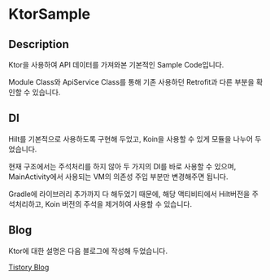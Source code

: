 # KtorSample

## Description
Ktor을 사용하여 API 데이터를 가져와본 기본적인 Sample Code입니다.

Module Class와 ApiService Class를 통해 기존 사용하던 Retrofit과 다른 부분을 확인할 수 있습니다.

## DI
Hilt를 기본적으로 사용하도록 구현해 두었고, Koin을 사용할 수 있게 모듈을 나누어 두었습니다.

현재 구조에서는 주석처리를 하지 않아 두 가지의 DI를 바로 사용할 수 있으며, MainActivity에서 사용되는 VM의 의존성 주입 부분만 변경해주면 됩니다.

Gradle에 라이브러리 추가까지 다 해두었기 때문에, 해당 액티비티에서 Hilt버전을 주석처리하고, Koin 버전의 주석을 제거하여 사용할 수 있습니다.

## Blog
Ktor에 대한 설명은 다음 블로그에 작성해 두었습니다.

[Tistory Blog](https://heegs.tistory.com/133 "Ktor Example")

